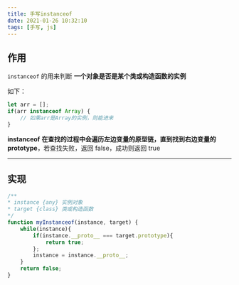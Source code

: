 ```yaml
---
title: 手写instanceof
date: 2021-01-26 10:32:10
tags: [手写, js]
---
```




## 作用

`instanceof` 的用来判断 **一个对象是否是某个类或构造函数的实例**


<!-- more -->
如下：

```js
let arr = [];
if(arr instanceof Array) {
    // 如果arr是Array的实例，则能进来
}
```



**instanceof** **在查找的过程中会遍历左边变量的原型链，直到找到右边变量的 prototype**，若查找失败，返回 false，成功则返回 true



---



## 实现

```js
/**
* instance {any} 实例对象
* target {class} 类或构造函数
*/
function myInstanceof(instance, target) {
    while(instance){
        if(instance.__proto__ === target.prototype){
            return true;
        };
        instance = instance.__proto__;
    }
    return false;
}
```

